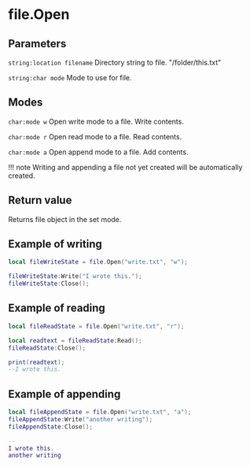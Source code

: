 # file.Open

## Parameters

```string:location filename``` Directory string to file. "/folder/this.txt"

```string:char mode``` Mode to use for file. 

## Modes

```char:mode w``` Open write mode to a file. Write contents.

```char:mode r``` Open read mode to a file. Read contents.

```char:mode a``` Open append mode to a file. Add contents.

!!! note
	Writing and appending a file not yet created will be automatically created.

## Return value
Returns file object in the set mode.

## Example of writing
```lua
local fileWriteState = file.Open("write.txt", "w");

fileWriteState:Write("I wrote this.");
fileWriteState:Close();
```

## Example of reading
```lua
local fileReadState = file.Open("write.txt", "r");

local readtext = fileReadState:Read();
fileReadState:Close();

print(readtext);
--I wrote this.
```

## Example of appending
```lua
local fileAppendState = file.Open("write.txt", "a");
fileAppendState:Write("another writing");
fileAppendState:Close();

--
I wrote this.
another writing
```

